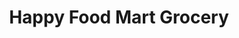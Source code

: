 ---
title: "Happy Food Mart Grocery"
url: /dawsonville/happy-food-mart-grocery/
shop: convenience
---